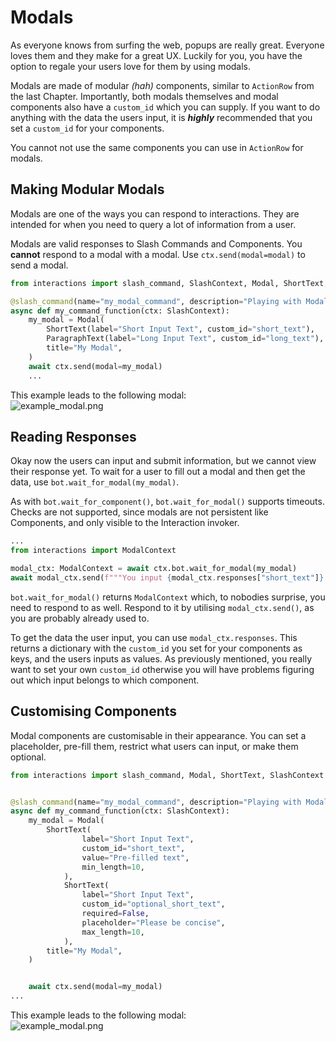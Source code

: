 # Modals

As everyone knows from surfing the web, popups are really great. Everyone loves them and they make for a great UX.
Luckily for you, you have the option to regale your users love for them by using modals.

Modals are made of modular *(hah)* components, similar to `ActionRow` from the last Chapter.
Importantly, both modals themselves and modal components also have a `custom_id` which you can supply.
If you want to do anything with the data the users input, it is ***highly*** recommended that you set a `custom_id` for your components.

You cannot not use the same components you can use in `ActionRow` for modals.

## Making Modular Modals

Modals are one of the ways you can respond to interactions. They are intended for when you need to query a lot of information from a user.

Modals are valid responses to Slash Commands and Components.
You **cannot** respond to a modal with a modal.
Use `ctx.send(modal=modal)` to send a modal.

```python
from interactions import slash_command, SlashContext, Modal, ShortText, ParagraphText

@slash_command(name="my_modal_command", description="Playing with Modals")
async def my_command_function(ctx: SlashContext):
    my_modal = Modal(
        ShortText(label="Short Input Text", custom_id="short_text"),
        ParagraphText(label="Long Input Text", custom_id="long_text"),
        title="My Modal",
    )
    await ctx.send(modal=my_modal)
    ...
```

This example leads to the following modal:
    <br>![example_modal.png](../images/Modals/modal_example.png "The Add bot button and text")

## Reading Responses

Okay now the users can input and submit information, but we cannot view their response yet.
To wait for a user to fill out a modal and then get the data, use `bot.wait_for_modal(my_modal)`.

As with `bot.wait_for_component()`, `bot.wait_for_modal()` supports timeouts. Checks are not supported, since modals are not persistent like Components, and only visible to the Interaction invoker.

```python
...
from interactions import ModalContext

modal_ctx: ModalContext = await ctx.bot.wait_for_modal(my_modal)
await modal_ctx.send(f"""You input {modal_ctx.responses["short_text"]} and {modal_ctx.responses["long_text"]}""")
```

`bot.wait_for_modal()` returns `ModalContext` which, to nobodies surprise, you need to respond to as well. Respond to it by utilising `modal_ctx.send()`, as you are probably already used to.

To get the data the user input, you can use `modal_ctx.responses`. This returns a dictionary with the `custom_id` you set for your components as keys, and the users inputs as values.
As previously mentioned, you really want to set your own `custom_id` otherwise you will have problems figuring out which input belongs to which component.

## Customising Components

Modal components are customisable in their appearance. You can set a placeholder, pre-fill them, restrict what users can input, or make them optional.

```python
from interactions import slash_command, Modal, ShortText, SlashContext


@slash_command(name="my_modal_command", description="Playing with Modals")
async def my_command_function(ctx: SlashContext):
    my_modal = Modal(
        ShortText(
                label="Short Input Text",
                custom_id="short_text",
                value="Pre-filled text",
                min_length=10,
            ),
            ShortText(
                label="Short Input Text",
                custom_id="optional_short_text",
                required=False,
                placeholder="Please be concise",
                max_length=10,
            ),
        title="My Modal",
    )


    await ctx.send(modal=my_modal)
...
```

This example leads to the following modal:
    <br>![example_modal.png](../images/Modals/modal_example_customisiblity.png "The Add bot button and text")
